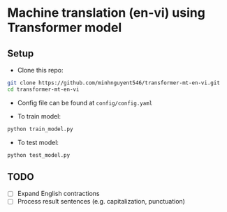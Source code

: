 # Machine translation (en-vi) using Transformer model

## Setup

- Clone this repo:
```bash
git clone https://github.com/minhnguyent546/transformer-mt-en-vi.git
cd transformer-mt-en-vi
```

- Config file can be found at `config/config.yaml`

- To train model:
```bash
python train_model.py
```

- To test model:
```bash
python test_model.py
```

## TODO
- [ ] Expand English contractions
- [ ] Process result sentences (e.g. capitalization, punctuation)
